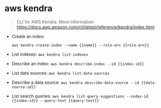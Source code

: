 # aws kendra

> CLI for AWS Kendra.
> More information: <https://docs.aws.amazon.com/cli/latest/reference/kendra/index.html>.

- Create an index:

  `aws kendra create-index --name {{name}} --role-arn {{role-arn}}`

- List indexes:
  `aws kendra list-indexes`

- Describe an index:
  `aws kendra describe-index --id {{index-id}}`

- List data sources:
  `aws kendra list-data-sources`

- Describe a data source:
  `aws kendra describe-data-source --id {{data-source-id}}`

- List search queries:
  `aws kendra list-query-suggestions --index-id {{index-id}} --query-text {{query-text}}`
